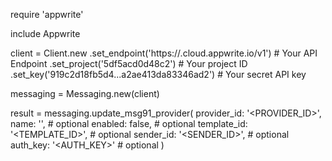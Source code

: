 require 'appwrite'

include Appwrite

client = Client.new
    .set_endpoint('https://<REGION>.cloud.appwrite.io/v1') # Your API Endpoint
    .set_project('5df5acd0d48c2') # Your project ID
    .set_key('919c2d18fb5d4...a2ae413da83346ad2') # Your secret API key

messaging = Messaging.new(client)

result = messaging.update_msg91_provider(
    provider_id: '<PROVIDER_ID>',
    name: '<NAME>', # optional
    enabled: false, # optional
    template_id: '<TEMPLATE_ID>', # optional
    sender_id: '<SENDER_ID>', # optional
    auth_key: '<AUTH_KEY>' # optional
)
